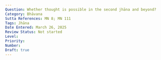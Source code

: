 ```yaml
---
Question: Whether thought is possible in the second jhāna and beyond?
Category: Bhāvana
Sutta References: MN 8; MN 111
Tags: Jhāna
Date Entered: March 26, 2025
Review Status: Not started
Level: 
Priority: 
Number: 
Draft: true
---
```

